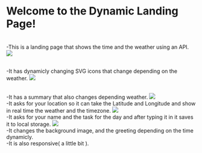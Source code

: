 <h1>Welcome to the Dynamic Landing Page!</h1> <br/> 
-This is a landing page that shows the time and the weather using an API.
<img src="gifs/dlp-morning.gif">

<br/>-It has dynamicly changing SVG icons that change depending on the weather.
<img src="gifs/dlp-afternoon.gif">

<br/>-It has a summary that also changes depending weather.
<img src="gifs/dlp-night.gif">
</br>-It asks for your location so it can take the Latitude and Longitude and show in real time the weather and the timezone.
<img src="gifs/dlp-allow.gif">
<br/>-It asks for your name and the task for the day and after typing it in it saves it to local storage.
<img src="gifs/dlp-input.gif">
<br/>-It changes the background image, and the greeting depending on the time dynamicly.<br/>-It is also responsive( a little bit ). 




